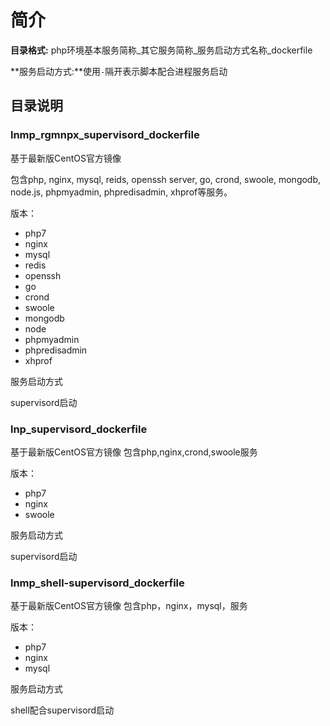 简介
=================

**目录格式:**
php环境基本服务简称_其它服务简称_服务启动方式名称_dockerfile

**服务启动方式:**使用`-`隔开表示脚本配合进程服务启动


## 目录说明
### lnmp_rgmnpx_supervisord_dockerfile

基于最新版CentOS官方镜像

包含php, nginx, mysql, reids, openssh server, go, crond, swoole, mongodb, node.js, phpmyadmin, phpredisadmin, xhprof等服务。

版本：

* php7
* nginx
* mysql
* redis
* openssh
* go
* crond
* swoole
* mongodb
* node
* phpmyadmin
* phpredisadmin
* xhprof

服务启动方式

   supervisord启动

### lnp_supervisord_dockerfile

基于最新版CentOS官方镜像
包含php,nginx,crond,swoole服务

版本：

* php7
* nginx
* swoole

服务启动方式

 supervisord启动


### lnmp_shell-supervisord_dockerfile


基于最新版CentOS官方镜像
包含php，nginx，mysql，服务

版本：

* php7
* nginx
* mysql

服务启动方式

 shell配合supervisord启动   
